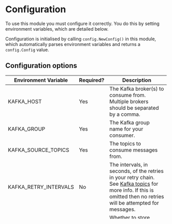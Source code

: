 # Configuration

To use this module you must configure it correctly. You do this by setting environment variables, which are detailed below.

Configuration is initialised by calling `config.NewConfig()` in this module, which automatically parses environment variables and returns a `config.Config` value.

## Configuration options

| Environment Variable  | Required? | Description                                                                                                                                                                                                 |
|-----------------------|-----------|-------------------------------------------------------------------------------------------------------------------------------------------------------------------------------------------------------------|
| KAFKA_HOST            | Yes       | The Kafka broker(s) to consume from. Multiple brokers should be separated by a comma.                                                                                                                       |
| KAFKA_GROUP           | Yes       | The Kafka group name for your consumer.                                                                                                                                                                     |
| KAFKA_SOURCE_TOPICS   | Yes       | The topics to consume messages from.                                                                                                                                                                        |
| KAFKA_RETRY_INTERVALS | No        | The intervals, in seconds, of the retries in your retry chain. See [Kafka topics](#kafka-topics) for more info. If this is omitted then no retries will be attempted for messages.                          |
| USE_DB_RETRY_QUEUE    | No        | Whether to store messages that need retrying in the database. If false, then messages that need retrying will be stored in Kafka topics instead. See  [Kafka topics](#kafka-topics). **Defaults to false**. |
| DB_HOST               | No        | The database host where the outbox table resides. NOTE: This is required if you enable database-based retries (`USE_DB_RETRY_QUEUE`).                                                                       |
| DB_PORT               | No        | Database port.                                                                                                                                                                                              |
| DB_USER               | No        | Database user.                                                                                                                                                                                              |
| DB_PASS               | No        | Database password.                                                                                                                                                                                          |
| DB_NAME               | No        | Database name.                                                                                                                                                                                              |
| TLS_ENABLE            | No        | Whether to enable TLS when communicating with Kafka and the database. We recommend enabling this if your database and Kafka cluster support it. **Defaults to false.**                                      |
| TLS_SKIP_VERIFY_PEER  | No        | Whether to skip peer verification when connecting over TLS. **Defaults to false.**                                                                                                                          |

## Kafka topics

You can use the `KAFKA_SOURCE_TOPICS` environment variable in combination with `KAFKA_RETRY_INTERVALS` to control which topics to consume from in your cluster.
This module generates a chain of topics with retry intervals based on given environment variables.

For example, the following config:

```
KAFKA_SOURCE_TOPICS=product
KAFKA_RETRY_INTERVALS=120
KAFKA_GROUP=algolia
```

would generate a topic chain of

`product` -> `retry1.algolia.product` (delay of 120 secs) -> `deadLetter.algolia.product`

You can see it has automatically generated the retry and deadLetter topic names along with the retry delay.

>_NOTE: You do not need to have any retry topics in the chain, but it is advisable in most circumstances. If you don't set the `KAFKA_RETRY_INTERVALS` variable, then it would directly send the failures to the deadLetter topic._

### Database retries

If you set `USE_DB_RETRY_QUEUE` to `true`, then messages needing a retry will be stored in a database table that is automatically created when the consumer starts. You will need to provide database credentials using the `DB_*` env vars detailed in the config table above.

### Flow of event processing:

Sticking the configuration example above, this will tell this module to:

* Consume records from `product`
* If there are errors during the processing of those records then publish them to the next topic in the chain: `retry1.algolia.product` (or the database if `USE_DB_RETRY_QUEUE` is `true`).
* Wait for 120 seconds before processing the errored messages again
* If there are any errors processing these messages, then publish them to the last topic in the chain: `deadLetter.algolia.product` (or mark them as dead-lettered in the database table).

> _NOTE: Messages that are dead-lettered will not be processed again, as these messages have usually failed multiple times and more retries are unlikely to resolve the situation. They will usually need manual intervention._

### Multiple sets of topics

See [using multiple main topics](advanced/using-multiple-main-topics.md).
